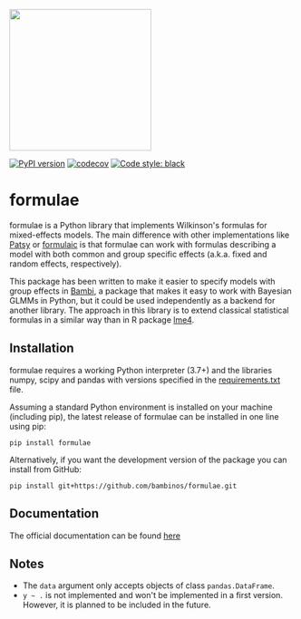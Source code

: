 <img src="docs/logo/formulae_large.png" width=250></img>

[![PyPI version](https://badge.fury.io/py/formulae.svg)](https://badge.fury.io/py/formulae)
[![codecov](https://codecov.io/gh/bambinos/formulae/branch/master/graph/badge.svg)](https://codecov.io/gh/bambinos/formulae)
[![Code style: black](https://img.shields.io/badge/code%20style-black-000000.svg)](https://github.com/ambv/black)

# formulae

formulae is a Python library that implements Wilkinson's formulas for mixed-effects models. The main difference with other implementations like [Patsy](https://github.com/pydata/patsy) or [formulaic](https://github.com/matthewwardrop/formulaic) is that formulae can work with formulas describing a model with both common and group specific effects (a.k.a. fixed and random effects, respectively).

This package has been written to make it easier to specify models with group effects in [Bambi](https://github.com/bambinos/bambi), a package that makes it easy to work with Bayesian GLMMs in Python, but it could be used independently as a backend for another library. The approach in this library is to extend classical statistical formulas in a similar way than in R package [lme4](https://CRAN.R-project.org/package=lme4).

## Installation

formulae requires a working Python interpreter (3.7+) and the libraries numpy, scipy and pandas with versions specified in the [requirements.txt](https://github.com/bambinos/formulae/blob/master/requirements.txt) file.

Assuming a standard Python environment is installed on your machine (including pip), the latest release of formulae can be installed in one line using pip:

`pip install formulae`

Alternatively, if you want the development version of the package you can install from GitHub:

`pip install git+https://github.com/bambinos/formulae.git`

## Documentation

The official documentation can be found [here](https://bambinos.github.io/formulae)

## Notes

- The `data` argument only accepts objects of class `pandas.DataFrame`.
- `y ~ .` is not implemented and won't be implemented in a first version. However, it is planned to be included in the future.
